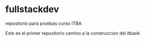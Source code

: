 # fullstackdev
repositorio para pruebas curso ITBA

Este es el primer repositorio camino a la construccion del itbank